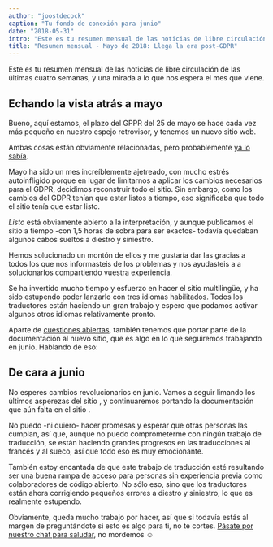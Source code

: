 ```yaml
---
author: "joostdecock"
caption: "Tu fondo de conexión para junio"
date: "2018-05-31"
intro: "Este es tu resumen mensual de las noticias de libre circulación de las últimas cuatro semanas, y una mirada a lo que nos espera el mes que viene."
title: "Resumen mensual - Mayo de 2018: Llega la era post-GDPR"
---
```


Este es tu resumen mensual de las noticias de libre circulación de las últimas cuatro semanas, y una mirada a lo que nos espera el mes que viene.

## Echando la vista atrás a mayo

Bueno, aquí estamos, el plazo del GPPR del 25 de mayo se hace cada vez más pequeño en nuestro espejo retrovisor, y tenemos un nuevo sitio web.

Ambas cosas están obviamente relacionadas, pero probablemente [ya lo sabía](/blog/gdpr-ready).

Mayo ha sido un mes increíblemente ajetreado, con mucho estrés autoinfligido porque en lugar de limitarnos a aplicar los cambios necesarios para el GDPR, decidimos reconstruir todo el sitio. Sin embargo, como los cambios del GDPR tenían que estar listos a tiempo, eso significaba que todo el sitio tenía que estar listo.

*Listo* está obviamente abierto a la interpretación, y aunque publicamos el sitio a tiempo -con 1,5 horas de sobra para ser exactos- todavía quedaban algunos cabos sueltos a diestro y siniestro.

Hemos solucionado un montón de ellos y me gustaría dar las gracias a todos los que nos informasteis de los problemas y nos ayudasteis a a solucionarlos compartiendo vuestra experiencia.

Se ha invertido mucho tiempo y esfuerzo en hacer el sitio multilingüe, y ha sido estupendo poder lanzarlo con tres idiomas habilitados. Todos los traductores están haciendo un gran trabajo y espero que podamos activar algunos otros idiomas relativamente pronto.

Aparte de [cuestiones abiertas](https://github.com/freesewing/site/issues), también tenemos que portar parte de la documentación al nuevo sitio, que es algo en lo que seguiremos trabajando en junio. Hablando de eso:

## De cara a junio

No esperes cambios revolucionarios en junio. Vamos a seguir limando los últimos asperezas del sitio , y continuaremos portando la documentación que aún falta en el sitio .

No puedo -ni quiero- hacer promesas y esperar que otras personas las cumplan, así que, aunque no puedo comprometerme con ningún trabajo de traducción, se están haciendo grandes progresos en las traducciones al francés y al sueco, así que todo eso es muy emocionante.

También estoy encantada de que este trabajo de traducción esté resultando ser una buena rampa de acceso para personas sin experiencia previa como colaboradores de código abierto. No sólo eso, sino que los traductores están ahora corrigiendo pequeños errores a diestro y siniestro, lo que es realmente estupendo.

Obviamente, queda mucho trabajo por hacer, así que si todavía estás al margen de preguntándote si esto es algo para ti, no te cortes. [Pásate por nuestro chat para saludar](https://discord.freesewing.org/), no mordemos ☺️

